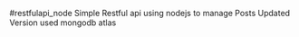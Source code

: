 #restfulapi_node
Simple Restful api using nodejs to manage Posts
Updated Version
used mongodb atlas
